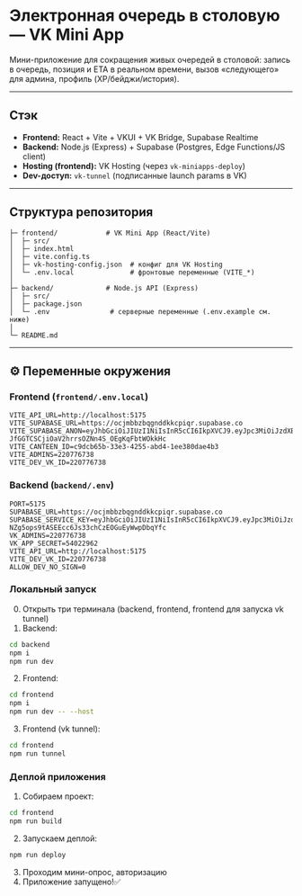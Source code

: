 # Электронная очередь в столовую — VK Mini App

Мини-приложение для сокращения живых очередей в столовой: запись в очередь, позиция и ETA в реальном времени, вызов «следующего» для админа, профиль (XP/бейджи/история).

---

## Стэк

- **Frontend:** React + Vite + VKUI + VK Bridge, Supabase Realtime  
- **Backend:** Node.js (Express) + Supabase (Postgres, Edge Functions/JS client)  
- **Hosting (frontend):** VK Hosting (через `vk-miniapps-deploy`)  
- **Dev-доступ:** `vk-tunnel` (подписанные launch params в VK)  

---

## Структура репозитория
```
├─ frontend/            # VK Mini App (React/Vite)
│  ├─ src/
│  ├─ index.html
│  ├─ vite.config.ts
│  ├─ vk-hosting-config.json  # конфиг для VK Hosting
│  └─ .env.local              # фронтовые переменные (VITE_*)
│
├─ backend/             # Node.js API (Express)
│  ├─ src/
│  ├─ package.json
│  └─ .env               # серверные переменные (.env.example см. ниже)
│
└─ README.md

```

---

## ⚙️ Переменные окружения

### Frontend (`frontend/.env.local`)
```env
VITE_API_URL=http://localhost:5175
VITE_SUPABASE_URL=https://ocjmbbzbqgnddkkcpiqr.supabase.co
VITE_SUPABASE_ANON=eyJhbGciOiJIUzI1NiIsInR5cCI6IkpXVCJ9.eyJpc3MiOiJzdXBhYmFzZSIsInJlZiI6Im9jam1iYnpicWduZGRra2NwaXFyIiwicm9sZSI6ImFub24iLCJpYXQiOjE3NTQ2ODUzOTQsImV4cCI6MjA3MDI2MTM5NH0.MJK-JfGGTCSCjiOaV2hrrsOZNn4S_OEgKqFbtWOkkHc
VITE_CANTEEN_ID=c9dcb65b-33e3-4255-abd4-1ee380dae4b3
VITE_ADMINS=220776738
VITE_DEV_VK_ID=220776738
```

### Backend (`backend/.env`)
```env
PORT=5175
SUPABASE_URL=https://ocjmbbzbqgnddkkcpiqr.supabase.co
SUPABASE_SERVICE_KEY=eyJhbGciOiJIUzI1NiIsInR5cCI6IkpXVCJ9.eyJpc3MiOiJzdXBhYmFzZSIsInJlZiI6Im9jam1iYnpicWduZGRra2NwaXFyIiwicm9sZSI6InNlcnZpY2Vfcm9sZSIsImlhdCI6MTc1NDY4NTM5NCwiZXhwIjoyMDcwMjYxMzk0fQ.__Y-NZg5ops9tASEEcc6Js33chCzEOGuEyWwpDbqYfc
VK_ADMINS=220776738
VK_APP_SECRET=54022962
VITE_API_URL=http://localhost:5175
VITE_DEV_VK_ID=220776738
ALLOW_DEV_NO_SIGN=0
```

### Локальный запуск

0. Открыть три терминала (backend, frontend, frontend для запуска vk tunnel) 
1. Backend:
```bash
cd backend
npm i
npm run dev
```

2. Frontend:
```bash
cd frontend
npm i
npm run dev -- --host
```

3. Frontend (vk tunnel):
```bash
cd frontend
npm run tunnel
```


### Деплой приложения
1. Собираем проект:
```bash
cd frontend
npm run build
```

2. Запускаем деплой:
```bash
npm run deploy
```

3. Проходим мини-опрос, авторизацию
4. Приложение запущено!✅


